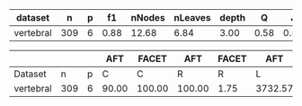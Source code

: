| dataset | n | p | f1 | nNodes | nLeaves | depth | Q | J |
|---------|---|---|----|--------|---------|-------|---|---|
| vertebral | 309 | 6 | 0.88 | 12.68 | 6.84 | 3.00 | 0.58 | 0.54 |


|            |       |     | AFT    | FACET  | AFT   | FACET | AFT   | FACET | AFT   | FACET  |
| ---------- | ----- | --- | ------ | ------ | ----- | ----- | ----- | ----- | ----- | ------ |
| Dataset    | n     | p   | C      | C      | R     | R     | L     | L     | D     | D      |
| vertebral | 309 | 6 | 90.00 | 100.00 | 100.00 | 1.75 | 3732.57 | 48.61 | 1.38 | 4.75 | 2.30 | 4.82 | 16.93 | 3.53 |
